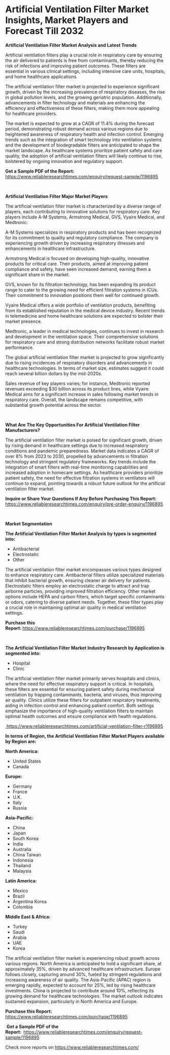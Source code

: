 <p><h1>Artificial Ventilation Filter Market Insights, Market Players and Forecast Till 2032</h1></p><p><strong>Artificial Ventilation Filter Market Analysis and Latest Trends</strong></p>
<p><p>Artificial ventilation filters play a crucial role in respiratory care by ensuring the air delivered to patients is free from contaminants, thereby reducing the risk of infections and improving patient outcomes. These filters are essential in various clinical settings, including intensive care units, hospitals, and home healthcare applications. </p><p>The artificial ventilation filter market is projected to experience significant growth, driven by the increasing prevalence of respiratory diseases, the rise in global pollution levels, and the growing geriatric population. Additionally, advancements in filter technology and materials are enhancing the efficiency and effectiveness of these filters, making them more appealing for healthcare providers. </p><p>The market is expected to grow at a CAGR of 11.4% during the forecast period, demonstrating robust demand across various regions due to heightened awareness of respiratory health and infection control. Emerging trends such as the integration of smart technology into ventilation systems and the development of biodegradable filters are anticipated to shape the market landscape. As healthcare systems prioritize patient safety and care quality, the adoption of artificial ventilation filters will likely continue to rise, bolstered by ongoing innovation and regulatory support.</p></p>
<p><strong>Get a Sample PDF of the Report:&nbsp;</strong> <a href="https://www.reliableresearchtimes.com/enquiry/request-sample/1196895?utm_campaign=2624&utm_medium=2&utm_source=Github&utm_content=ia&utm_term=05032025&utm_id=artificial-ventilation-filter">https://www.reliableresearchtimes.com/enquiry/request-sample/1196895</a></p>
<p>&nbsp;</p>
<p><strong>Artificial Ventilation Filter Major Market Players</strong></p>
<p><p>The artificial ventilation filter market is characterized by a diverse range of players, each contributing to innovative solutions for respiratory care. Key players include A-M Systems, Armstrong Medical, GVS, Vyaire Medical, and Medtronic.</p><p>A-M Systems specializes in respiratory products and has been recognized for its commitment to quality and regulatory compliance. The company is experiencing growth driven by increasing respiratory illnesses and enhancements in healthcare infrastructure.</p><p>Armstrong Medical is focused on developing high-quality, innovative products for critical care. Their products, aimed at improving patient compliance and safety, have seen increased demand, earning them a significant share in the market.</p><p>GVS, known for its filtration technology, has been expanding its product range to cater to the growing need for efficient filtration systems in ICUs. Their commitment to innovation positions them well for continued growth.</p><p>Vyaire Medical offers a wide portfolio of ventilation products, benefiting from its established reputation in the medical device industry. Recent trends in telemedicine and home healthcare solutions are expected to bolster their market presence.</p><p>Medtronic, a leader in medical technologies, continues to invest in research and development in the ventilation space. Their comprehensive solutions for respiratory care and strong distribution networks facilitate robust market performance.</p><p>The global artificial ventilation filter market is projected to grow significantly due to rising incidences of respiratory disorders and advancements in healthcare technologies. In terms of market size, estimates suggest it could reach several billion dollars by the mid-2020s.</p><p>Sales revenue of key players varies; for instance, Medtronic reported revenues exceeding $30 billion across its product lines, while Vyaire Medical aims for a significant increase in sales following market trends in respiratory care. Overall, the landscape remains competitive, with substantial growth potential across the sector.</p></p>
<p>&nbsp;</p>
<p><strong>What Are The Key Opportunities For Artificial Ventilation Filter Manufacturers?</strong></p>
<p><p>The artificial ventilation filter market is poised for significant growth, driven by rising demand in healthcare settings due to increased respiratory conditions and pandemic preparedness. Market data indicates a CAGR of over 8% from 2023 to 2030, propelled by advancements in filtration technology and stringent regulatory frameworks. Key trends include the integration of smart filters with real-time monitoring capabilities and increased adoption in homecare settings. As healthcare providers prioritize patient safety, the need for effective filtration systems in ventilators will continue to expand, pointing towards a robust future outlook for the artificial ventilation filter market.</p></p>
<p><strong>Inquire or Share Your Questions If Any Before Purchasing This Report:</strong> <a href="https://www.reliableresearchtimes.com/enquiry/pre-order-enquiry/1196895?utm_campaign=2624&utm_medium=2&utm_source=Github&utm_content=ia&utm_term=05032025&utm_id=artificial-ventilation-filter">https://www.reliableresearchtimes.com/enquiry/pre-order-enquiry/1196895</a></p>
<p>&nbsp;</p>
<p><strong>Market Segmentation</strong></p>
<p><strong>The Artificial Ventilation Filter Market Analysis by types is segmented into:</strong></p>
<p><ul><li>Antibacterial</li><li>Electrostatic</li><li>Other</li></ul></p>
<p><p>The artificial ventilation filter market encompasses various types designed to enhance respiratory care. Antibacterial filters utilize specialized materials that inhibit bacterial growth, ensuring cleaner air delivery for patients. Electrostatic filters employ an electrostatic charge to attract and trap airborne particles, providing improved filtration efficiency. Other market options include HEPA and carbon filters, which target specific contaminants or odors, catering to diverse patient needs. Together, these filter types play a crucial role in maintaining optimal air quality in medical ventilation settings.</p></p>
<p><strong>Purchase this Report:&nbsp;</strong><a href="https://www.reliableresearchtimes.com/purchase/1196895?utm_campaign=2624&utm_medium=2&utm_source=Github&utm_content=ia&utm_term=05032025&utm_id=artificial-ventilation-filter">https://www.reliableresearchtimes.com/purchase/1196895</a></p>
<p>&nbsp;</p>
<p><strong>The Artificial Ventilation Filter Market Industry Research by Application is segmented into:</strong></p>
<p><ul><li>Hospital</li><li>Clinic</li></ul></p>
<p><p>The artificial ventilation filter market primarily serves hospitals and clinics, where the need for effective respiratory support is critical. In hospitals, these filters are essential for ensuring patient safety during mechanical ventilation by trapping contaminants, bacteria, and viruses, thus improving air quality. Clinics utilize these filters for outpatient respiratory treatments, aiding in infection control and enhancing patient comfort. Both settings emphasize the importance of high-quality ventilation filters to maintain optimal health outcomes and ensure compliance with health regulations.</p></p>
<p><a href="https://www.reliableresearchtimes.com/artificial-ventilation-filter-r1196895?utm_campaign=2624&utm_medium=2&utm_source=Github&utm_content=ia&utm_term=05032025&utm_id=artificial-ventilation-filter">&nbsp;https://www.reliableresearchtimes.com/artificial-ventilation-filter-r1196895</a></p>
<p><strong>In terms of Region, the Artificial Ventilation Filter Market Players available by Region are:</strong></p>
<p>
    <p> <strong> North America: </strong>
        <ul>
            <li>United States</li>
            <li>Canada</li>
        </ul>
        </p> 
    <p> <strong> Europe: </strong>
        <ul>
            <li>Germany</li>
            <li>France</li>
            <li>U.K.</li>
            <li>Italy</li>
            <li>Russia</li>
        </ul>
        </p> 
    <p> <strong> Asia-Pacific: </strong>
        <ul>
            <li>China</li>
            <li>Japan</li>
            <li>South Korea</li>
            <li>India</li>
            <li>Australia</li>
            <li>China Taiwan</li>
            <li>Indonesia</li>
            <li>Thailand</li>
            <li>Malaysia</li>
        </ul>
        </p> 
    <p> <strong> Latin America: </strong>
        <ul>
            <li>Mexico</li>
            <li>Brazil</li>
            <li>Argentina Korea</li>
            <li>Colombia</li>
        </ul>
        </p> 
    <p> <strong> Middle East & Africa: </strong>
        <ul>
            <li>Turkey</li>
            <li>Saudi</li>
            <li>Arabia</li>
            <li>UAE</li>
            <li>Korea</li>
        </ul>
    </p>
    </p>
<p><p>The artificial ventilation filter market is experiencing robust growth across various regions. North America is anticipated to hold a significant share, at approximately 35%, driven by advanced healthcare infrastructure. Europe follows closely, capturing around 30%, fueled by stringent regulations and increasing awareness of air quality. The Asia-Pacific (APAC) region is emerging rapidly, expected to account for 25%, led by rising healthcare investments. China is projected to contribute around 10%, reflecting its growing demand for healthcare technologies. The market outlook indicates sustained expansion, particularly in North America and Europe.</p></p>
<p><strong>Purchase this Report: </strong><a href="https://www.reliableresearchtimes.com/purchase/1196895?utm_campaign=2624&utm_medium=2&utm_source=Github&utm_content=ia&utm_term=05032025&utm_id=artificial-ventilation-filter">https://www.reliableresearchtimes.com/purchase/1196895</a></p>
<p>&nbsp;<strong>Get a Sample PDF of the Report:&nbsp;&nbsp;</strong><a href="https://www.reliableresearchtimes.com/enquiry/request-sample/1196895?utm_campaign=2624&utm_medium=2&utm_source=Github&utm_content=ia&utm_term=05032025&utm_id=artificial-ventilation-filter">https://www.reliableresearchtimes.com/enquiry/request-sample/1196895</a></p>
<p><strong></strong></p>
<p>Check more reports on <a href="https://www.reliableresearchtimes.com/?utm_campaign=2624&utm_medium=2&utm_source=Github&utm_content=ia&utm_term=05032025&utm_id=artificial-ventilation-filter">https://www.reliableresearchtimes.com/</a></p>